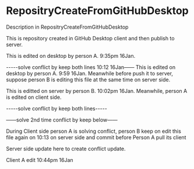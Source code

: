 # RepositryCreateFromGitHubDesktop
Description in RepositryCreateFromGitHubDesktop

This is repository created in GitHub Desktop client and then publish to server.


This is edited on desktop by person A. 9:35pm 16Jan.

-----solve conflict by keep both lines  10:12 16Jan——
This is edited on desktop by person A. 9:59 16Jan. Meanwhile before push it to server, suppose person B is editing this file at the same time on server side.

This is editted on server by person B. 10:02pm 16Jan. Meanwhile, person A is edited on client side. 

-----solve conflict by keep both lines-----

——solve 2nd time conflict by keep below——

During Client side person A is solving conflict, person B keep on edit this file again on 10:13 on server side and commit before Person A pull its client 

Server side update here to create conflict
update.


Client A edit 10:44pm 16Jan